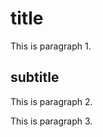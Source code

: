 # title

<!-- start block -->
This is paragraph 1.

<!-- start block -->
## subtitle

<!-- start block -->
This is paragraph 2.

This is paragraph 3.
